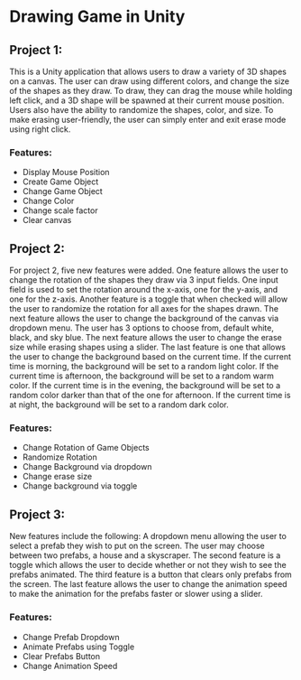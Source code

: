 # Drawing Game in Unity

## Project 1:
This is a Unity application that allows users to draw a variety of 3D shapes on a canvas. The user can draw using different colors, and change the size of the shapes as they draw. To draw, they can drag the mouse while holding left click, and a 3D shape will be spawned at their current mouse position. Users also have the ability to randomize the shapes, color, and size. To make erasing user-friendly, the user can simply enter and exit erase mode using right click. 

### Features:
- Display Mouse Position
- Create Game Object
- Change Game Object
- Change Color
- Change scale factor
- Clear canvas

## Project 2:
For project 2, five new features were added. One feature allows the user to change the rotation of the shapes they draw via 3 input fields. One input field is used to set the rotation around the x-axis, one for the y-axis, and one for the z-axis. Another feature is a toggle that when checked will allow the user to randomize the rotation for all axes for the shapes drawn. The next feature allows the user to change the background of the canvas via dropdown menu. The user has 3 options to choose from, default white, black, and sky blue. The next feature allows the user to change the erase size while erasing shapes using a slider. The last feature is one that allows the user to change the background based on the current time. If the current time is morning, the background will be set to a random light color. If the current time is afternoon, the background will be set to a random warm color. If the current time is in the evening, the background will be set to a random color darker than that of the one for afternoon. If the current time is at night, the background will be set to a random dark color.


### Features:
- Change Rotation of Game Objects
- Randomize Rotation 
- Change Background via dropdown
- Change erase size
- Change background via toggle


## Project 3:
New features include the following: A dropdown menu allowing the user to select a prefab they wish to put on the screen. The user may choose between two prefabs, a house and a skyscraper. The second feature is a toggle which allows the user to decide whether or not they wish to see the prefabs animated. The third feature is a button that clears only prefabs from the screen. The last feature allows the user to change the animation speed to make the animation for the prefabs faster or slower using a slider.



### Features:
- Change Prefab Dropdown
- Animate Prefabs using Toggle
- Clear Prefabs Button
- Change Animation Speed
